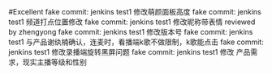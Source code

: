 #Excellent 
fake commit: jenkins test1 修改萌颜面板高度
fake commit: jenkins test1 频道打点位置修改
fake commit: jenkins test1 修改昵称带表情 reviewed by zhengyong
fake commit: jenkins test1 修改版本号
fake commit: jenkins test1 与产品谢纨楠确认，连麦时，看播端k歌不做限制，k歌能点击
fake commit: jenkins test1 修改录播端旋转黑屏问题
fake commit: jenkins test1 修改 产品需求，现实主播等级和性别

